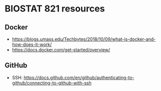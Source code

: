 # BIOSTAT 821 resources

## Docker

* <https://blogs.umass.edu/Techbytes/2018/10/09/what-is-docker-and-how-does-it-work/>
* <https://docs.docker.com/get-started/overview/>

## GitHub

* SSH: <https://docs.github.com/en/github/authenticating-to-github/connecting-to-github-with-ssh>
